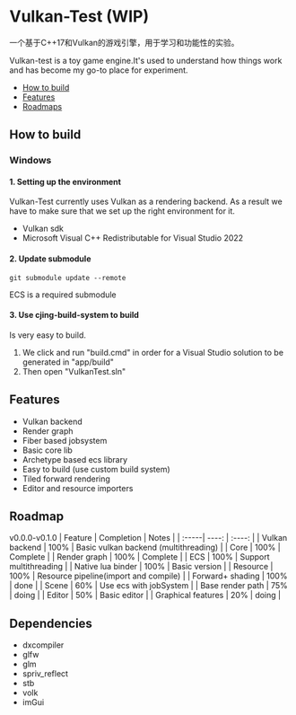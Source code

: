 # Vulkan-Test  (WIP)
一个基于C++17和Vulkan的游戏引擎，用于学习和功能性的实验。  
  
Vulkan-test is a toy game engine.It's used to understand how things work and has become my go-to place for experiment.

  - [How to build](#How-to-build)
  - [Features](#Features)
  - [Roadmaps](#Roadmap)

## How to build
### Windows
#### 1. Setting up the environment
Vulkan-Test currently uses Vulkan as a rendering backend.
As a result we have to make sure that we set up the right environment for it. 
* Vulkan sdk
* Microsoft Visual C++ Redistributable for Visual Studio 2022

#### 2. Update submodule
```
git submodule update --remote   
```
ECS is a required submodule

#### 3. Use cjing-build-system to build
Is very easy to build.  
1. We click and run "build.cmd" in order for a Visual Studio solution to be generated in "app/build"
2. Then open "VulkanTest.sln"

## Features
* Vulkan backend
* Render graph
* Fiber based jobsystem
* Basic core lib
* Archetype based ecs library
* Easy to build (use custom build system)
* Tiled forward rendering
* Editor and resource importers

## Roadmap
v0.0.0-v0.1.0
| Feature  | Completion | Notes |
| :-----| ----: | :----: |
| Vulkan backend | 100% | Basic vulkan backend (multithreading) |
| Core | 100% | Complete | 
| Render graph | 100% | Complete | 
| ECS | 100% | Support multithreading | 
| Native lua binder | 100% | Basic version | 
| Resource | 100% | Resource pipeline(import and compile) | 
| Forward+ shading | 100% | done | 
| Scene | 60% | Use ecs with jobSystem | 
| Base render path | 75% | doing | 
| Editor | 50% | Basic editor | 
| Graphical features | 20% | doing | 


## Dependencies
* dxcompiler
* glfw
* glm
* spriv_reflect
* stb
* volk
* imGui
